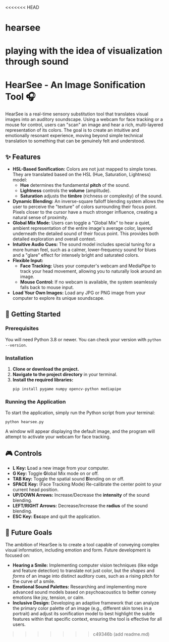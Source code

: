 <<<<<<< HEAD
# hearsee
playing with the idea of visualization through sound
=======
# HearSee - An Image Sonification Tool 🎧

HearSee is a real-time sensory substitution tool that translates visual images into an auditory soundscape. Using a webcam for face tracking or a mouse for control, users can "scan" an image and hear a rich, multi-layered representation of its colors. The goal is to create an intuitive and emotionally resonant experience, moving beyond simple technical translation to something that can be genuinely felt and understood.

## ✨ Features

* **HSL-Based Sonification:** Colors are not just mapped to simple tones. They are translated based on the HSL (Hue, Saturation, Lightness) model:
  * **Hue** determines the fundamental **pitch** of the sound.
  * **Lightness** controls the **volume** (amplitude).
  * **Saturation** adjusts the **timbre** (richness or complexity) of the sound.
* **Dynamic Blending:** An inverse-square falloff blending system allows the user to perceive the "texture" of colors surrounding their focus point. Pixels closer to the cursor have a much stronger influence, creating a natural sense of proximity.
* **Global Mix Mode:** Users can toggle a "Global Mix" to hear a quiet, ambient representation of the entire image's average color, layered underneath the detailed sound of their focus point. This provides both detailed exploration and overall context.
* **Intuitive Audio Cues:** The sound model includes special tuning for a more human feel, such as a calmer, lower-frequency sound for blues and a "glare" effect for intensely bright and saturated colors.
* **Flexible Input:**
  * **Face Tracking:** Uses your computer's webcam and MediaPipe to track your head movement, allowing you to naturally look around an image.
  * **Mouse Control:** If no webcam is available, the system seamlessly falls back to mouse input.
* **Load Your Own Images:** Load any JPG or PNG image from your computer to explore its unique soundscape.

## 🚀 Getting Started

### Prerequisites

You will need Python 3.8 or newer. You can check your version with `python --version`.

### Installation

1. **Clone or download the project.**
2. **Navigate to the project directory** in your terminal.
3. **Install the required libraries:**
   ```
   pip install pygame numpy opencv-python mediapipe

   ```

### Running the Application

To start the application, simply run the Python script from your terminal:

```
python hearsee.py

```

A window will appear displaying the default image, and the program will attempt to activate your webcam for face tracking.

## 🎮 Controls

* **L Key:** **L**oad a new image from your computer.
* **G Key:** Toggle **G**lobal Mix mode on or off.
* **TAB Key:** Toggle the spatial sound **B**lending on or off.
* **SPACE Key:** (Face Tracking Mode) Re-calibrate the center point to your current head position.
* **UP/DOWN Arrows:** Increase/Decrease the **intensity** of the sound blending.
* **LEFT/RIGHT Arrows:** Decrease/Increase the **radius** of the sound blending.
* **ESC Key:** **Esc**ape and quit the application.

## 🔮 Future Goals

The ambition of HearSee is to create a tool capable of conveying complex visual information, including emotion and form. Future development is focused on:

* **Hearing a Smile:** Implementing computer vision techniques (like edge and feature detection) to translate not just color, but the *shapes* and *forms* of an image into distinct auditory cues, such as a rising pitch for the curve of a smile.
* **Emotional Sound Palettes:** Researching and implementing more advanced sound models based on psychoacoustics to better convey emotions like joy, tension, or calm.
* **Inclusive Design:** Developing an adaptive framework that can analyze the primary color palette of an image (e.g., different skin tones in a portrait) and adjust its sonification model to best highlight the subtle features within that specific context, ensuring the tool is effective for all users.
>>>>>>> c49346b (add readme.md)
